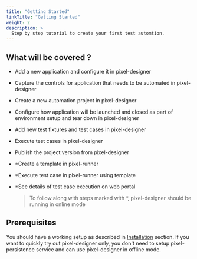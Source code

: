```yaml
--- 
title: "Getting Started"
linkTitle: "Getting Started"
weight: 2
description: >
  Step by step tutorial to create your first test automtion.
---
```


## What will be covered ?

  - Add a new application and configure it in pixel-designer
  - Capture the controls for application that needs to be automated in pixel-designer
  - Create a new automation project in pixel-designer
  - Configure how application will be launched and closed as part of environment setup and tear down in pixel-designer
  - Add new test fixtures and test cases in pixel-designer
  - Execute test cases in pixel-designer
  - Publish the project version from pixel-designer
  - *Create a template in pixel-runner
  - *Execute test case in pixel-runner using template
  - *See details of test case execution on web portal

      > To follow along with steps marked with *, pixel-designer should be running in online mode

## Prerequisites

You should have a working setup as described in [Installation](Installation) section.
If you want to quickly try out pixel-designer only, you don't need to setup pixel-persistence service and can use pixel-designer in offline mode.

